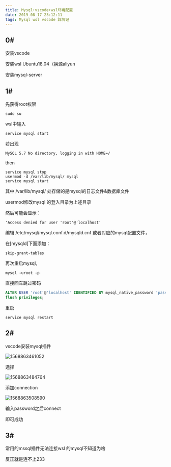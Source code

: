 ```yaml
---
title: Mysql+vscode+wsl环境配置
date: 2019-08-17 23:12:11
tags: Mysql wsl vscode 踩坑记
---
```


##  0# 

安装vscode

安装wsl Ubuntu18.04（换源aliyun

安装mysql-server

## 1# 

先获得root权限

``` shell
sudo su
```

wsl中输入

```shell
service mysql start
```

若出现

```shell
MySQL 5.7 No directory, logging in with HOME=/
```

then

```shell
service mysql stop
usermod -d /var/lib/mysql/ mysql
service mysql start
```

其中 /var/lib/mysql/ 处存储的是mysql的日志文件&数据库文件

usermod修改mysql 的登入目录为上述目录

然后可能会显示：

```shell
'Access denied for user 'root'@'localhost'
```

编辑 /etc/mysql/mysql.conf.d/mysqld.cnf 或者对应的mysql配置文件，

在[mysqld]下面添加：

```
skip-grant-tables
```

再次重启mysql，

```
mysql -uroot -p
```

直接回车跳过密码

```` sql
ALTER USER 'root'@'localhost' IDENTIFIED BY mysql_native_password 'password';
flush privileges;
````

重启

```
service mysql restart
```

## 2# 

vscode安装mysql插件

![1568863461052](C:\Users\Eric\AppData\Roaming\Typora\typora-user-images\1568863461052.png)

选择

![1568863484764](C:\Users\Eric\AppData\Roaming\Typora\typora-user-images\1568863484764.png)

添加connection

![1568863508590](C:\Users\Eric\AppData\Roaming\Typora\typora-user-images\1568863508590.png)

输入password之后connect

即可成功

## 3#  

常用的mssql插件无法连接wsl 的mysql不知道为啥

反正就是连不上233